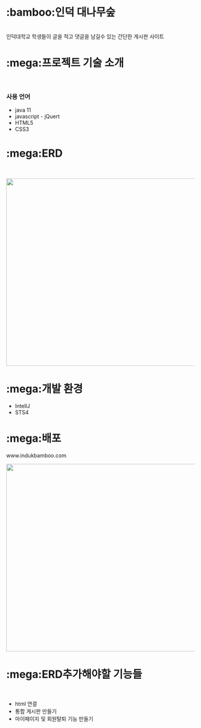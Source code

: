 <h1>:bamboo:인덕 대나무숲</h1><br>
인덕대학교 학생들이 글을 적고 댓글을 남길수 있는 간단한 게시판 사이트
<h1>:mega:프로젝트 기술 소개</h1><br>
<h3>사용 언어</h3>
<ul>
  <li>java 11</li>
  <li>javascript - jQuert</li>
  <li>HTML5</li>
  <li>CSS3</li>
</ul>
<h1>:mega:ERD</h1><br>
<p align="center" >
  <img width="650px" height="500px" src="https://github.com/Jhoyoon/Induk/assets/126047439/3a6bd3ce-3745-41e2-a9b7-750a5faec41d">
</p>
<h1>:mega:개발 환경</h1>
<ul>
  <li>IntellJ</li>
  <li>STS4</li>
</ul>
<h1>:mega:배포</h1>
www.indukbamboo.com
<p align="center" >
  <img width="650px" height="500px" src="https://github.com/Jhoyoon/Induk/assets/126047439/578fbbd2-e450-4f68-969d-991eab9ac9c1">
</p>
<h1>:mega:ERD추가해야할 기능들</h1><br>
<ul>
  <li>html 연결</li>
  <li>통합 게시판 만들기</li>
  <li>마이페이지 및 회원탈퇴 기능 만들기</li>
</ul>




